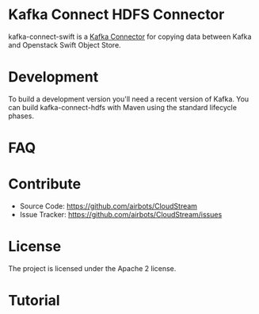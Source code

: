 # Kafka Connect HDFS Connector

kafka-connect-swift is a [Kafka Connector](http://kafka.apache.org/documentation.html#connect)
for copying data between Kafka and Openstack Swift Object Store.


# Development

To build a development version you'll need a recent version of Kafka. You can build
kafka-connect-hdfs with Maven using the standard lifecycle phases.

# FAQ


# Contribute

- Source Code: https://github.com/airbots/CloudStream
- Issue Tracker: https://github.com/airbots/CloudStream/issues

# License

The project is licensed under the Apache 2 license.

# Tutorial
